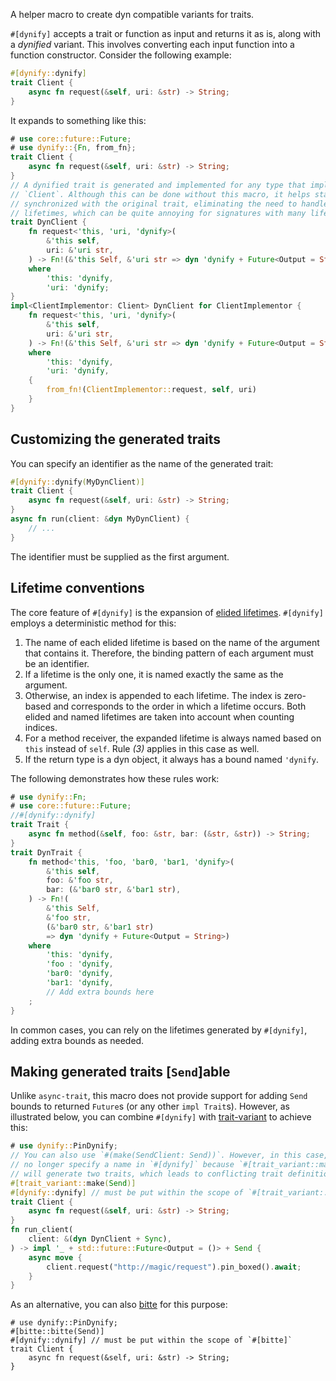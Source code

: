 A helper macro to create dyn compatible variants for traits.

`#[dynify]` accepts a trait or function as input and returns it as is, along
with a *dynified* variant. This involves converting each input function into a
function constructor. Consider the following example:

```rust
#[dynify::dynify]
trait Client {
    async fn request(&self, uri: &str) -> String;
}
```

It expands to something like this:

```rust
# use core::future::Future;
# use dynify::{Fn, from_fn};
trait Client {
    async fn request(&self, uri: &str) -> String;
}
// A dynified trait is generated and implemented for any type that implements
// `Client`. Although this can be done without this macro, it helps stay
// synchronized with the original trait, eliminating the need to handle elided
// lifetimes, which can be quite annoying for signatures with many lifetimes.
trait DynClient {
    fn request<'this, 'uri, 'dynify>(
        &'this self,
        uri: &'uri str,
    ) -> Fn!(&'this Self, &'uri str => dyn 'dynify + Future<Output = String>)
    where
        'this: 'dynify,
        'uri: 'dynify;
}
impl<ClientImplementor: Client> DynClient for ClientImplementor {
    fn request<'this, 'uri, 'dynify>(
        &'this self,
        uri: &'uri str,
    ) -> Fn!(&'this Self, &'uri str => dyn 'dynify + Future<Output = String>)
    where
        'this: 'dynify,
        'uri: 'dynify,
    {
        from_fn!(ClientImplementor::request, self, uri)
    }
}
```

## Customizing the generated traits

You can specify an identifier as the name of the generated trait:

```rust
#[dynify::dynify(MyDynClient)]
trait Client {
    async fn request(&self, uri: &str) -> String;
}
async fn run(client: &dyn MyDynClient) {
    // ...
}
```

The identifier must be supplied as the first argument.

## Lifetime conventions

The core feature of `#[dynify]` is the expansion of
[elided lifetimes](https://doc.rust-lang.org/nomicon/lifetime-elision.html).
`#[dynify]` employs a deterministic method for this:

1. The name of each elided lifetime is based on the name of the argument that
   contains it. Therefore, the binding pattern of each argument must be an
   identifier.
2. If a lifetime is the only one, it is named exactly the same as the argument.
3. Otherwise, an index is appended to each lifetime. The index is zero-based and
   corresponds to the order in which a lifetime occurs. Both elided and named
   lifetimes are taken into account when counting indices.
4. For a method receiver, the expanded lifetime is always named based on `this`
   instead of `self`. Rule *(3)* applies in this case as well.
5. If the return type is a dyn object, it always has a bound named `'dynify`.

The following demonstrates how these rules work:

```rust
# use dynify::Fn;
# use core::future::Future;
//#[dynify::dynify]
trait Trait {
    async fn method(&self, foo: &str, bar: (&str, &str)) -> String;
}
trait DynTrait {
    fn method<'this, 'foo, 'bar0, 'bar1, 'dynify>(
        &'this self,
        foo: &'foo str,
        bar: (&'bar0 str, &'bar1 str),
    ) -> Fn!(
        &'this Self,
        &'foo str,
        (&'bar0 str, &'bar1 str)
        => dyn 'dynify + Future<Output = String>)
    where
        'this: 'dynify,
        'foo : 'dynify,
        'bar0: 'dynify,
        'bar1: 'dynify,
        // Add extra bounds here
    ;
}
```

In common cases, you can rely on the lifetimes generated by `#[dynify]`, adding
extra bounds as needed.

## Making generated traits [`Send`]able

Unlike `async-trait`, this macro does not provide support for adding `Send`
bounds to returned `Future`s (or any other `impl Trait`s). However, as
illustrated below, you can combine `#[dynify]` with
[trait-variant](https://crates.io/crates/trait-variant) to achieve this:

```rust
# use dynify::PinDynify;
// You can also use `#(make(SendClient: Send))`. However, in this case, you can
// no longer specify a name in `#[dynify]` because `#[trait_variant::make]`
// will generate two traits, which leads to conflicting trait definitions.
#[trait_variant::make(Send)]
#[dynify::dynify] // must be put within the scope of `#[trait_variant::make]`
trait Client {
    async fn request(&self, uri: &str) -> String;
}
fn run_client(
    client: &(dyn DynClient + Sync),
) -> impl '_ + std::future::Future<Output = ()> + Send {
    async move {
        client.request("http://magic/request").pin_boxed().await;
    }
}
```

As an alternative, you can also [bitte](https://crates.io/crates/bitte) for this
purpose:

<!-- TODO: enable doctest after we move to edition 2024 -->

```rust,ignore
# use dynify::PinDynify;
#[bitte::bitte(Send)]
#[dynify::dynify] // must be put within the scope of `#[bitte]`
trait Client {
    async fn request(&self, uri: &str) -> String;
}
```
